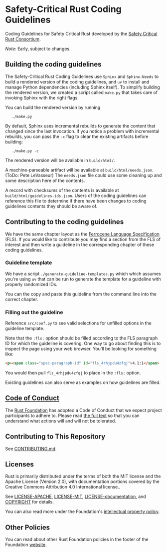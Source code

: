 # Safety-Critical Rust Coding Guidelines

Coding Guidelines for Safety Critical Rust developed by the [Safety Critical Rust Consortium][safety-critical-rust-consortium].

_Note_: Early, subject to changes.

## Building the coding guidelines

The Safety-Critical Rust Coding Guidelines use `Sphinx` and `Sphinx-Needs` to build a rendered version of the coding guidelines, and `uv` to install and manage Python dependencies (including Sphinx itself). To simplify building the rendered version, we created a script called `make.py` that takes care of invoking Sphinx with the right flags.

You can build the rendered version by running:

```shell
   ./make.py
```

By default, Sphinx uses incremental rebuilds to generate the content that
changed since the last invocation. If you notice a problem with incremental
rebuilds, you can pass the `-c` flag to clear the existing artifacts before
building:

```shell
   ./make.py -c
```

The rendered version will be available in `build/html/`.

A machine-parseable artifact will be available at `build/html/needs.json`. (ToDo: Pete LeVasseur) The `needs.json` file could use some cleaning up and some description here of the contents.

A record with checksums of the contents is available at `build/html/guidelines-ids.json`. Users of the coding guidelines can reference this file to determine if there have been changes to coding guidelines contents they should be aware of.

## Contributing to the coding guidelines

We have the same chapter layout as the [Ferrocene Language Specification](https://spec.ferrocene.dev/) (FLS). If you would like to contribute you may find a section from the FLS of interest and then write a guideline in the corresponding chapter of these coding guidelines.

### Guideline template

We have a script `./generate-guideline-templates.py` which which assumes you're using `uv` that can be run to generate the template for a guideline with properly randomized IDs.

You can the copy and paste this guideline from the command line into the correct chapter.

### Filling out the guideline

Reference `src/conf.py` to see valid selections for unfilled options in the guideline template.

Note that the `:fls:` option should be filled according to the FLS paragraph ID for which the guideline is covering. One way to go about finding this is to inspect the page using your web browser. You'll be looking for something like:

```html
<p><span class="spec-paragraph-id" id="fls_4rhjpdu4zfqj">4.1:1</span>
```

You would then pull `fls_4rhjpdu4zfqj` to place in the `:fls:` option.

Existing guidelines can also serve as examples on how guidelines are filled.


## [Code of Conduct][code-of-conduct]

The [Rust Foundation][rust-foundation] has adopted a Code of Conduct that we
expect project participants to adhere to. Please read [the full
text][code-of-conduct] so that you can understand what actions will and will not
be tolerated.

## Contributing to This Repository

See [CONTRIBUTING.md](CONTRIBUTING.md).

## Licenses

Rust is primarily distributed under the terms of both the MIT license and the
Apache License (Version 2.0), with documentation portions covered by the
Creative Commons Attribution 4.0 International license..

See [LICENSE-APACHE](LICENSE-APACHE), [LICENSE-MIT](LICENSE-MIT), 
[LICENSE-documentation](LICENSE-documentation), and 
[COPYRIGHT](COPYRIGHT) for details.

You can also read more under the Foundation's [intellectual property
policy][ip-policy].

## Other Policies

You can read about other Rust Foundation policies in the footer of the Foundation
[website][foundation-website].

[code-of-conduct]: https://foundation.rust-lang.org/policies/code-of-conduct/
[foundation-website]: https://foundation.rust-lang.org
[ip-policy]: https://foundation.rust-lang.org/policies/intellectual-property-policy/
[media-guide and trademark]: https://foundation.rust-lang.org/policies/logo-policy-and-media-guide/
[rust-foundation]: https://foundation.rust-lang.org/
[safety-critical-rust-consortium]: https://github.com/rustfoundation/safety-critical-rust-consortium
